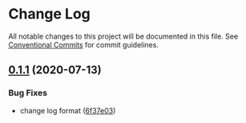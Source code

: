 # Change Log

All notable changes to this project will be documented in this file.
See [Conventional Commits](https://conventionalcommits.org) for commit guidelines.

## [0.1.1](https://github.com/kenoxa/svelkit/compare/@svelkit/delay@0.1.0...@svelkit/delay@0.1.1) (2020-07-13)


### Bug Fixes

* change log format ([6f37e03](https://github.com/kenoxa/svelkit/commit/6f37e03b0048897d1d3d85776d5b8cdb11e5aa35))





<!-- prettier-ignore-end -->
